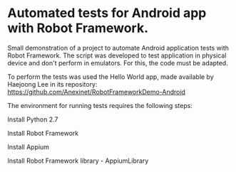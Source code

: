 # Automated tests for Android app with Robot Framework.

Small demonstration of a project to automate Android application tests with Robot Framework. The script was developed to test application in physical device and don't perform in emulators. For this, the code must be adapted.<br />

To perform the tests was used the Hello World app, made available by Haejoong Lee in its repository:
https://github.com/Anexinet/RobotFrameworkDemo-Android

The environment for running tests requires the following steps:
 <p>Install Python 2.7</p>
 <p>Install Robot Framework</p>
 <p>Install Appium</p>
 <p>Install Robot Framework library - AppiumLibrary </p>

